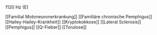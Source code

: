 1120 Hz (E)

[[Familial Motoneuronerkrankung]]
[[Familiäre chronische Pemphigus]]
[[Hailey-Hailey-Krankheit]]
[[Kryptokokkose]]
[[Lateral Sclerosis]]
[[Pemphigus]]
[[Q-Fieber]]
[[Torulose]]